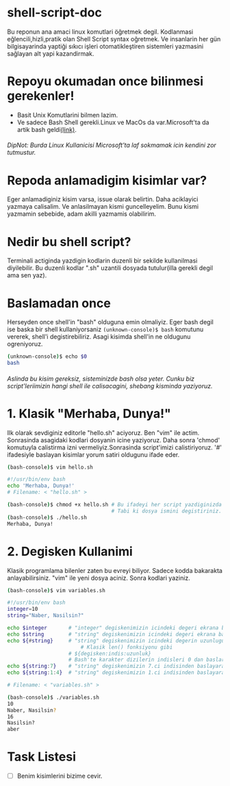 # shell-script-doc
Bu reponun ana amaci linux komutlari öğretmek degil. Kodlanmasi eğlencili,hizli,pratik olan Shell Script syntax oğretmek.
Ve insanlarin her gün bilgisayarinda yaptiği sıkıcı işleri otomatikleştiren sistemleri yazmasini sağlayan alt yapi kazandirmak.

# Repoyu okumadan once bilinmesi gerekenler!
<ul>
  <li>Basit Unix Komutlarini bilmen lazim.</li>
  <li>Ve sadece Bash Shell gerekli.Linux ve MacOs da var.Microsoft'ta da artik bash geldi<a href="https://www.howtogeek.com/249966/how-to-install-and-use-the-linux-bash-shell-on-windows-10/">(link)</a>.</li>
</ul>

<h6>DipNot: Burda Linux Kullanicisi Microsoft'ta laf sokmamak icin kendini zor tutmustur.</h6>

# Repoda anlamadigim kisimlar var?
 Eger anlamadiginiz kisim varsa, issue olarak belirtin. Daha aciklayici yazmaya calisalim.
 Ve anlasilmayan kismi guncelleyelim. Bunu kismi yazmamin sebebide, adam akilli yazmamis olabilirim.

# Nedir bu shell script?
Terminali actiginda yazdigin kodlarin duzenli bir sekilde kullanilmasi diyilebilir.
Bu duzenli kodlar ".sh" uzantili dosyada tutulur(illa gerekli degil ama sen yaz).

# Baslamadan once
<p>Herseyden once shell'in "bash" olduguna emin olmaliyiz. Eger bash degil ise baska bir shell kullaniyorsaniz <code>(unknown-console)$ bash</code> komutunu vererek, shell'i degistirebiliriz. Asagi kisimda shell'in ne oldugunu ogreniyoruz.</p>

```bash
(unknown-console)$ echo $0
bash
```

<h6>Aslinda bu kisim gereksiz, sisteminizde bash olsa yeter. Cunku biz script'leriimizin hangi shell ile calisacagini, shebang kisminda yaziyoruz.</h6>

# 1. Klasik "Merhaba, Dunya!"
<p>Ilk olarak sevdiginiz editorle "hello.sh" aciyoruz. Ben "vim" ile actim. Sonrasinda asagidaki kodlari dosyanin icine yaziyoruz. Daha sonra 'chmod' komutuyla calistirma izni vermeliyiz.Sonrasinda script'imizi calistiriyoruz. '#' ifadesiyle baslayan kisimlar yorum satiri oldugunu ifade eder.</p>

```bash
(bash-console)$ vim hello.sh
```

```bash
#!/usr/bin/env bash
echo 'Merhaba, Dunya!'
# Filename: < "hello.sh" >
```

```bash
(bash-console)$ chmod +x hello.sh # Bu ifadeyi her script yazdiginizda yapiniz.
                                  # Tabi ki dosya ismini degistiriniz.
(bash-console)$ ./hello.sh
Merhaba, Dunya!
```

# 2. Degisken Kullanimi
<p>Klasik programlama bilenler zaten bu evreyi biliyor. Sadece kodda bakarakta anlayabilirsiniz. "vim" ile yeni dosya aciniz. Sonra kodlari yaziniz.</p>

```bash
(bash-console)$ vim variables.sh
```

```bash
#!/usr/bin/env bash
integer=10
string="Naber, Nasilsin?"

echo $integer       # "integer" degiskenimizin icindeki degeri ekrana basar.
echo $string        # "string" degiskenimizin icindeki degeri ekrana basar.
echo ${#string}     # "string" degiskenimizin icindeki degerin uzunlugunu ekrana basar.
                        # Klasik len() fonksiyonu gibi
                    # ${degisken:indis:uzunluk}
                    # Bash'te karakter dizilerin indisleri 0 dan baslar.
echo ${string:7}    # "string" degiskenimizin 7.ci indisinden baslayarak yazdirir.
echo ${string:1:4}  # "string" degiskenimizin 1.ci indisinden baslayarak, 4 birim uzunlugunda karakter dizisi yazdirir.

# Filename: < "variables.sh" >
```

```bash
(bash-console)$ ./variables.sh
10
Naber, Nasilsin?
16
Nasilsin?
aber
```

# 

# Task Listesi
- [ ] Benim kisimlerini bizime cevir.

